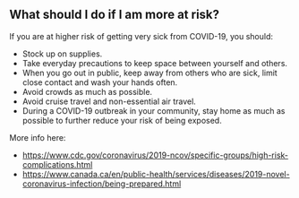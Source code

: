 ## What should I do if I am more at risk?

If you are at higher risk of getting very sick from COVID-19, you should:

- Stock up on supplies.
- Take everyday precautions to keep space between yourself and others.
- When you go out in public, keep away from others who are sick, limit close contact and wash your hands often.
- Avoid crowds as much as possible.
- Avoid cruise travel and non-essential air travel.
- During a COVID-19 outbreak in your community, stay home as much as possible to further reduce your risk of being exposed.

More info here:

- https://www.cdc.gov/coronavirus/2019-ncov/specific-groups/high-risk-complications.html
- https://www.canada.ca/en/public-health/services/diseases/2019-novel-coronavirus-infection/being-prepared.html
